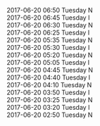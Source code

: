 2017-06-20 06:50 Tuesday  N  
2017-06-20 06:45 Tuesday  I  
2017-06-20 06:30 Tuesday  N  
2017-06-20 06:25 Tuesday  I  
2017-06-20 05:35 Tuesday  N  
2017-06-20 05:30 Tuesday  I  
2017-06-20 05:20 Tuesday  N  
2017-06-20 05:05 Tuesday  I  
2017-06-20 04:45 Tuesday  N  
2017-06-20 04:40 Tuesday  I  
2017-06-20 04:10 Tuesday  N  
2017-06-20 03:50 Tuesday  I  
2017-06-20 03:25 Tuesday  N  
2017-06-20 03:20 Tuesday  I  
2017-06-20 02:50 Tuesday  N  
